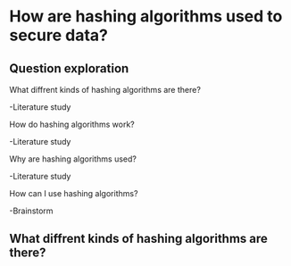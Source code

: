 # How are hashing algorithms used to secure data?

## Question exploration

What diffrent kinds of hashing algorithms are there?

-Literature study

How do hashing algorithms work?

-Literature study

Why are hashing algorithms used?

-Literature study

How can I use hashing algorithms?

-Brainstorm

## What diffrent kinds of hashing algorithms are there?
